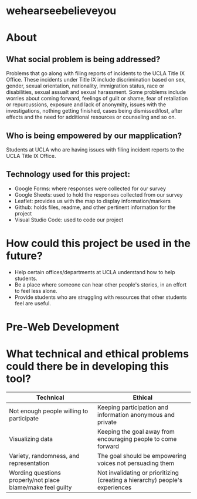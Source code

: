 # wehearseebelieveyou
# About
## What social problem is being addressed?
Problems that go along with filing reports of incidents to the UCLA Title IX Office. These incidents under Title IX include discrimination based on sex, gender, sexual orientation, nationality, immigration status, race or disabilities, sexual assualt and sexual harassment. Some problems include worries about coming forward, feelings of guilt or shame, fear of retaliation or repurcussions, exposure and lack of anonymity, issues with the investigations, nothing getting finished, cases being dismissed/lost, after effects and the need for additional resources or counseling and so on.
## Who is being empowered by our mapplication?
Students at UCLA who are having issues with filing incident reports to the UCLA Title IX Office.
## Technology used for this project:
* Google Forms: where responses were collected for our survey
* Google Sheets: used to hold the responses collected from our survey
* Leaflet: provides us with the map to display information/markers
* Github: holds files, readme, and other pertinent information for the project
* Visual Studio Code: used to code our project
# How could this project be used in the future?
* Help certain offices/departments at UCLA understand how to help students.
* Be a place where someone can hear other people's stories, in an effort to feel less alone.
* Provide students who are struggling with resources that other students feel are useful.

# Pre-Web Development
# What technical and ethical problems could there be in developing this tool?
**Technical** | **Ethical**
----------|----------
Not enough people willing to participate | Keeping participation and information anonymous and private
Visualizing data | Keeping the goal away from encouraging people to come forward
Variety, randomness, and representation | The goal should be empowering voices not persuading them
Wording questions properly/not place blame/make feel guilty | Not invalidating or prioritizing (creating a hierarchy) people's experiences

